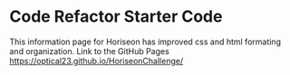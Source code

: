 # Code Refactor Starter Code
This information page for Horiseon has improved css and html formating and organization.
Link to the GitHub Pages
https://optical23.github.io/HoriseonChallenge/